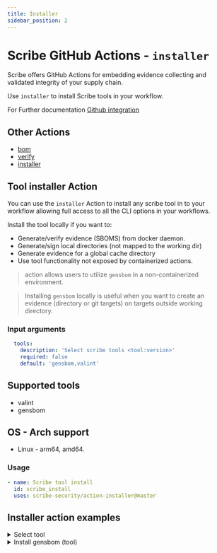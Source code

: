 ```yaml
---
title: Installer
sidebar_position: 2
---
```

# Scribe GitHub Actions - `installer`
Scribe offers GitHub Actions for embedding evidence collecting and validated integrity of your supply chain. 

Use `installer` to install Scribe tools in your workflow.

For Further documentation [Github integration](https://scribe-security.netlify.app/docs/ci-integrations/github/)

## Other Actions
* [bom](action-bom.md)
* [verify](action-verify.md)
* [installer](action-installer.md)
<!-- * [integrity report - action](https://github.com/scribe-security/action-report/README.md) -->

## Tool installer Action
You can use the `installer` Action to install any scribe tool in to your workflow allowing full access to all the CLI options in your workflows. 

Install the tool locally if you want to:
- Generate/verify evidence (SBOMS) from docker daemon.
- Generate/sign local directories (not mapped to the working dir)
- Generate evidence for a global cache directory
- Use tool functionality not exposed by containerized actions.

> action allows users to utilize `gensbom` in a non-containerized environment.

>Installing `gensbom` locally is useful when you want to create an evidence (directory or git targets) on targets outside working directory.

### Input arguments
```yaml
  tools:
    description: 'Select scribe tools <tool:version>'
    required: false
    default: 'gensbom,valint'
```

## Supported tools
* valint
* gensbom

## OS - Arch support
* Linux - arm64, amd64.

### Usage
```YAML
- name: Scribe tool install
  id: scribe_install
  uses: scribe-security/action-installer@master
```

## Installer action examples

<details>
  <summary> Select tool </summary>

```YAML
- name: Gensbom install
  id: gensbom_install
  uses: scribe-security/action-installer@master
  with:
    tools: gensbom
``` 

```YAML
- name: Gensbom install
  id: gensbom_install
  uses: scribe-security/action-installer@master
  with:
    tools: valint
``` 
</details>

<details>
  <summary> Install gensbom (tool) </summary>

Install gensbom as a tool
```YAML
- name: install gensbom
  uses: scribe-security/action-installer@master

- name: gensbom run
  run: |
    gensbom --version
    gensbom bom busybox:latest -vv
``` 
</details>

<!-- <details>
  <summary> Install Valint (tool) </summary>

Install Valint as a tool
```YAML
- name: install gensbom
  uses: scribe-security/action-installer@master
  with:
    tool: valint

- name: valint run
  run: |
    valint --version
    valint report --scribe.client-id $SCRIBE_CLIENT_ID $SCRIBE_CLIENT_SECRET
``` 
</details> -->

